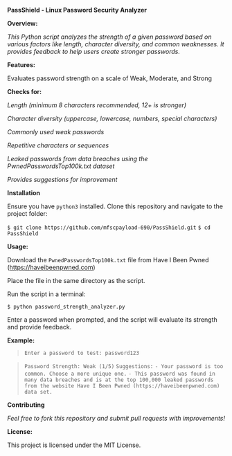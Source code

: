 **PassShield - Linux Password Security Analyzer**

**Overview:**

_This Python script analyzes the strength of a given password based on various factors like length, character diversity, and common weaknesses. It provides feedback to help users create stronger passwords._

**Features:**

Evaluates password strength on a scale of Weak, Moderate, and Strong

**Checks for:**

_Length (minimum 8 characters recommended, 12+ is stronger)_

_Character diversity (uppercase, lowercase, numbers, special characters)_

_Commonly used weak passwords_

_Repetitive characters or sequences_

_Leaked passwords from data breaches using the PwnedPasswordsTop100k.txt dataset_

_Provides suggestions for improvement_

**Installation**

Ensure you have `python3` installed. Clone this repository and navigate to the project folder:

`$ git clone https://github.com/mfscpayload-690/PassShield.git`
`$ cd PassShield`

**Usage:**

Download the `PwnedPasswordsTop100k.txt` file from Have I Been Pwned (https://haveibeenpwned.com)

Place the file in the same directory as the script.

Run the script in a terminal:

`$ python password_strength_analyzer.py`

Enter a password when prompted, and the script will evaluate its strength and provide feedback.

**Example:**

> `Enter a password to test: password123`

> `Password Strength: Weak (1/5)`
>  `Suggestions:`
>   `- Your password is too common. Choose a more unique one.`
>   `- This password was found in many data breaches and is at the top 100,000 leaked passwords from the website Have I Been Pwned (https://haveibeenpwned.com) data set.`

**Contributing**

_Feel free to fork this repository and submit pull requests with improvements!_

**License:**

This project is licensed under the MIT License.

